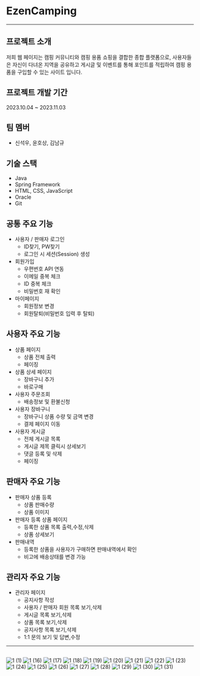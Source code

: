 # EzenCamping

***

## 프로젝트 소개
저희 웹 페이지는 캠핑 커뮤니티와 캠핑 용품 쇼핑을 결합한 종합 플랫폼으로, 
사용자들은 자신이 다녀온 지역을 공유하고 게시글 및 이벤트를 통해 
포인트를 적립하여 캠핑 용품을 구입할 수 있는 사이트 입니다.

## 프로젝트 개발 기간
2023.10.04 ~ 2023.11.03

## 팀 멤버
- 신석우, 윤호상, 김남규

## 기술 스택
- Java
- Spring Framework
- HTML, CSS, JavaScript
- Oracle
- Git

## 공통 주요 기능
- 사용자 / 판매자 로그인
  - ID찾기, PW찾기
  - 로그인 시 세션(Session) 생성
- 회원가입
  - 우편번호 API 연동
  - 이메일 중복 체크
  - ID 중복 체크
  - 비밀번호 재 확인 
- 마이페이지
  - 회원정보 변경
  - 회원탈퇴(비밀번호 입력 후 탈퇴)
 
## 사용자 주요 기능
- 상품 페이지
  - 상품 전체 출력
  - 페이징
- 상품 상세 페이지
    - 장바구니 추가
    - 바로구매
- 사용자 주문조회
  - 배송정보 및 환불신청
- 사용자 장바구니
  - 장바구니 상품 수량 및 금액 변경
  - 결제 페이지 이동
- 사용자 게시글
  - 전체 게시글 목록
  - 게시글 제목 클릭시 상세보기
  - 댓글 등록 및 삭제
  - 페이징
  
## 판매자 주요 기능
- 판매자 상품 등록
  - 상품 판매수량
  - 상품 이미지
- 판매자 등록 상품 페이지
  - 등록한 상품 목록 출력,수정,삭제
  - 상품 상세보기
- 판매내역
  - 등록한 상품을 사용자가 구매하면 판매내역에서 확인
  - 비고에 배송상태를 변경 가능

## 관리자 주요 기능
- 관리자 페이지
  - 공지사항 작성
  - 사용자 / 판매자 회원 목록 보기,삭제
  - 게시글 목록 보기,삭제
  - 상품 목록 보기,삭제
  - 공지사항 목록 보기,삭제
  - 1:1 문의 보기 및 답변,수정
***
## 
![1 (1)](https://github.com/shinseokwoo/Team_Project/assets/145645194/8890cc27-f45f-4db4-b69d-e8608c81ce19)
![1 (16)](https://github.com/shinseokwoo/Team_Project/assets/145645194/2f0358bf-e6e5-4622-b360-33ef12c788cb)
![1 (17)](https://github.com/shinseokwoo/Team_Project/assets/145645194/fa7600c7-ed0c-48c3-9800-a976fb03d808)
![1 (18)](https://github.com/shinseokwoo/Team_Project/assets/145645194/9e4cd10e-23ce-4ba5-89fc-810b17695382)
![1 (19)](https://github.com/shinseokwoo/Team_Project/assets/145645194/c6daf685-b596-4c8c-b21f-d0659fa51626)
![1 (20)](https://github.com/shinseokwoo/Team_Project/assets/145645194/41db6704-ee3d-4fbe-a5f9-0d72a08023e6)
![1 (21)](https://github.com/shinseokwoo/Team_Project/assets/145645194/c2034818-102d-49b3-88a9-1996153a6ba6)
![1 (22)](https://github.com/shinseokwoo/Team_Project/assets/145645194/0e19d492-f8ac-4967-932e-26317476a82a)
![1 (23)](https://github.com/shinseokwoo/Team_Project/assets/145645194/9d5757f0-64fc-45d0-a294-e05acd982d22)
![1 (24)](https://github.com/shinseokwoo/Team_Project/assets/145645194/cd47248e-87e4-4f80-9b40-2ebcb6416678)
![1 (25)](https://github.com/shinseokwoo/Team_Project/assets/145645194/dee40d88-ead0-4be3-b583-7e271503f048)
![1 (26)](https://github.com/shinseokwoo/Team_Project/assets/145645194/d69fef81-48c6-4098-8a49-26a6f56addab)
![1 (27)](https://github.com/shinseokwoo/Team_Project/assets/145645194/f1a55e20-8453-476d-b60e-e5de05ba0938)
![1 (28)](https://github.com/shinseokwoo/Team_Project/assets/145645194/d4472edf-7433-407c-aeeb-36edc19d7635)
![1 (29)](https://github.com/shinseokwoo/Team_Project/assets/145645194/e33f3321-5c7c-48c5-a094-add4fb19599c)
![1 (30)](https://github.com/shinseokwoo/Team_Project/assets/145645194/c198d0c3-f82c-400d-b92b-a3043a356da7)
![1 (31)](https://github.com/shinseokwoo/Team_Project/assets/145645194/b349f950-f105-4f6a-9f17-8219b124679b)
